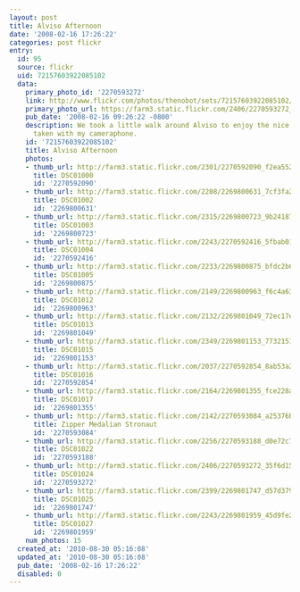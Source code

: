 ```yaml
---
layout: post
title: Alviso Afternoon
date: '2008-02-16 17:26:22'
categories: post flickr
entry:
  id: 95
  source: flickr
  uid: 72157603922085102
  data:
    primary_photo_id: '2270593272'
    link: http://www.flickr.com/photos/thenobot/sets/72157603922085102/
    primary_photo_url: https://farm3.static.flickr.com/2406/2270593272_35f6d15e42_m.jpg
    pub_date: '2008-02-16 09:26:22 -0800'
    description: We took a little walk around Alviso to enjoy the nice weather.  Photos
      taken with my cameraphone.
    id: '72157603922085102'
    title: Alviso Afternoon
    photos:
    - thumb_url: http://farm3.static.flickr.com/2301/2270592090_f2ea55243d_s.jpg
      title: DSC01000
      id: '2270592090'
    - thumb_url: http://farm3.static.flickr.com/2208/2269800631_7cf3fa221c_s.jpg
      title: DSC01002
      id: '2269800631'
    - thumb_url: http://farm3.static.flickr.com/2315/2269800723_9b24187d78_s.jpg
      title: DSC01003
      id: '2269800723'
    - thumb_url: http://farm3.static.flickr.com/2243/2270592416_5fbab0124b_s.jpg
      title: DSC01004
      id: '2270592416'
    - thumb_url: http://farm3.static.flickr.com/2233/2269800875_bfdc2b6d40_s.jpg
      title: DSC01005
      id: '2269800875'
    - thumb_url: http://farm3.static.flickr.com/2149/2269800963_f6c4a63c5d_s.jpg
      title: DSC01012
      id: '2269800963'
    - thumb_url: http://farm3.static.flickr.com/2132/2269801049_72ec17e3e0_s.jpg
      title: DSC01013
      id: '2269801049'
    - thumb_url: http://farm3.static.flickr.com/2349/2269801153_7732151644_s.jpg
      title: DSC01015
      id: '2269801153'
    - thumb_url: http://farm3.static.flickr.com/2037/2270592854_8ab53a2cf8_s.jpg
      title: DSC01016
      id: '2270592854'
    - thumb_url: http://farm3.static.flickr.com/2164/2269801355_fce228a333_s.jpg
      title: DSC01017
      id: '2269801355'
    - thumb_url: http://farm3.static.flickr.com/2142/2270593084_a25376b909_s.jpg
      title: Zipper Medalian Stronaut
      id: '2270593084'
    - thumb_url: http://farm3.static.flickr.com/2256/2270593188_d0e72c7362_s.jpg
      title: DSC01022
      id: '2270593188'
    - thumb_url: http://farm3.static.flickr.com/2406/2270593272_35f6d15e42_s.jpg
      title: DSC01024
      id: '2270593272'
    - thumb_url: http://farm3.static.flickr.com/2399/2269801747_d57d3798e1_s.jpg
      title: DSC01025
      id: '2269801747'
    - thumb_url: http://farm3.static.flickr.com/2243/2269801959_45d9fe244c_s.jpg
      title: DSC01027
      id: '2269801959'
    num_photos: 15
  created_at: '2010-08-30 05:16:08'
  updated_at: '2010-08-30 05:16:08'
  pub_date: '2008-02-16 17:26:22'
  disabled: 0
---
```

